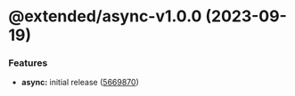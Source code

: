 # @extended/async-v1.0.0 (2023-09-19)


### Features

* **async:** initial release ([5669870](https://github.com/extended-library/extended/commit/56698701f2ff5423687b62a18d2abbe95c3d1f48))
